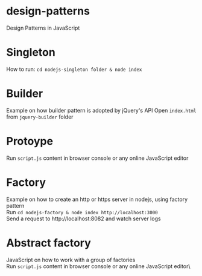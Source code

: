# design-patterns
Design Patterns in JavaScript

# Singleton 
How to run: `cd nodejs-singleton folder & node index`

# Builder 
Example on how builder pattern is adopted by jQuery's API
Open `index.html` from  `jquery-builder` folder

# Protoype
Run `script.js` content in browser console or any online JavaScript editor

# Factory
Example on how to create an http or https server in nodejs, using factory pattern\
Run `cd nodejs-factory & node index http://localhost:3000`\
Send a request to http://localhost:8082 and watch server logs

# Abstract factory
JavaScript on how to work with a group of factories\
Run `script.js` content in browser console or any online JavaScript editor\

